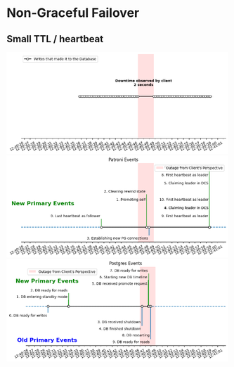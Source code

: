# Non-Graceful Failover


## Small TTL / heartbeat

![](images/otherClient.png)
![](images/otherPatroni.png)
![](images/otherPostgres.png)